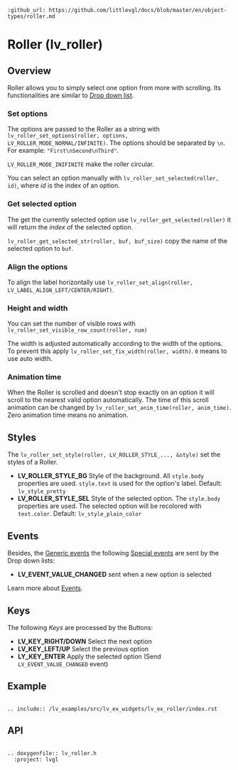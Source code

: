 ```eval_rst
:github_url: https://github.com/littlevgl/docs/blob/master/en/object-types/roller.md
```
# Roller (lv_roller)

## Overview

Roller allows you to simply select one option from more with scrolling. Its functionalities are similar to [Drop down list](/object-types/ddlist).

### Set options
The options are passed to the Roller as a string with `lv_roller_set_options(roller, options, LV_ROLLER_MODE_NORMAL/INFINITE)`. The options should be separated by `\n`. For example: `"First\nSecond\nThird"`.

`LV_ROLLER_MODE_INIFINITE` make the roller circular.

You can select an option manually with `lv_roller_set_selected(roller, id)`, where *id* is the index of an option.

### Get selected option
The get the currently selected option use `lv_roller_get_selected(roller)` it will return the *index* of the selected option.

`lv_roller_get_selected_str(roller, buf, buf_size)` copy the name of the selected option to `buf`.

### Align the options
To align the label horizontally use `lv_roller_set_align(roller, LV_LABEL_ALIGN_LEFT/CENTER/RIGHT)`.

### Height and width
You can set the number of visible rows with `lv_roller_set_visible_row_count(roller, num)`

The width is adjusted automatically according to the width of the options. To prevent this apply `lv_roller_set_fix_width(roller, width)`. `0` means to use auto width.

### Animation time
When the Roller is scrolled and doesn't stop exactly on an option it will scroll to the nearest valid option automatically.
The time of this scroll animation can be changed by `lv_roller_set_anim_time(roller, anim_time)`. Zero animation time means no animation.

## Styles

The `lv_roller_set_style(roller, LV_ROLLER_STYLE_..., &style)` set the styles of a Roller.

- **LV_ROLLER_STYLE_BG** Style of the background. All `style.body` properties are used. `style.text` is used for the option's label. Default: `lv_style_pretty`
- **LV_ROLLER_STYLE_SEL** Style of the selected option.  The `style.body` properties are used. The selected option will be recolored with `text.color`. Default: `lv_style_plain_color`

## Events
Besides, the [Generic events](/overview/event.html#generic-events) the following [Special events](/overview/event.html#special-events) are sent by the Drop down lists:
 - **LV_EVENT_VALUE_CHANGED** sent when a new option is selected

Learn more about [Events](/overview/event).

## Keys
The following *Keys* are processed by the Buttons:
- **LV_KEY_RIGHT/DOWN** Select the next option
- **LV_KEY_LEFT/UP** Select the previous option
- **LY_KEY_ENTER** Apply the selected option (Send `LV_EVENT_VALUE_CHANGED` event) 

## Example

```eval_rst

.. include:: /lv_examples/src/lv_ex_widgets/lv_ex_roller/index.rst

```

## API 

```eval_rst

.. doxygenfile:: lv_roller.h
  :project: lvgl
        
```
